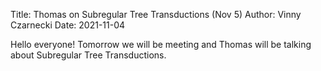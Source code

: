 Title: Thomas on Subregular Tree Transductions (Nov 5)
Author: Vinny Czarnecki
Date: 2021-11-04

Hello everyone! Tomorrow we will be meeting and Thomas will be talking about Subregular Tree Transductions.
